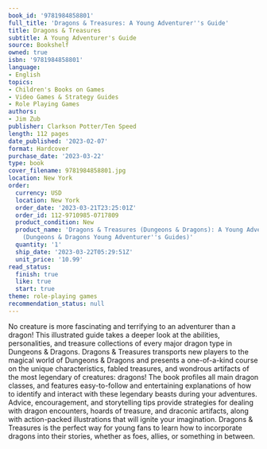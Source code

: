 ```yaml
---
book_id: '9781984858801'
full_title: 'Dragons & Treasures: A Young Adventurer''s Guide'
title: Dragons & Treasures
subtitle: A Young Adventurer's Guide
source: Bookshelf
owned: true
isbn: '9781984858801'
language:
- English
topics:
- Children's Books on Games
- Video Games & Strategy Guides
- Role Playing Games
authors:
- Jim Zub
publisher: Clarkson Potter/Ten Speed
length: 112 pages
date_published: '2023-02-07'
format: Hardcover
purchase_date: '2023-03-22'
type: book
cover_filename: 9781984858801.jpg
location: New York
order:
  currency: USD
  location: New York
  order_date: '2023-03-21T23:25:01Z'
  order_id: 112-9710985-0717809
  product_condition: New
  product_name: 'Dragons & Treasures (Dungeons & Dragons): A Young Adventurer''s Guide
    (Dungeons & Dragons Young Adventurer''s Guides)'
  quantity: '1'
  ship_date: '2023-03-22T05:29:51Z'
  unit_price: '10.99'
read_status:
  finish: true
  like: true
  start: true
theme: role-playing games
recommendation_status: null
---
```

No creature is more fascinating and terrifying to an adventurer than a dragon! This illustrated guide takes a deeper look at the abilities, personalities, and treasure collections of every major dragon type in Dungeons & Dragons.
Dragons & Treasures transports new players to the magical world of Dungeons & Dragons and presents a one-of-a-kind course on the unique characteristics, fabled treasures, and wondrous artifacts of the most legendary of creatures: dragons! The book profiles all main dragon classes, and features easy-to-follow and entertaining explanations of how to identify and interact with these legendary beasts during your adventures. Advice, encouragement, and storytelling tips provide strategies for dealing with dragon encounters, hoards of treasure, and draconic artifacts, along with action-packed illustrations that will ignite your imagination.
Dragons & Treasures is the perfect way for young fans to learn how to incorporate dragons into their stories, whether as foes, allies, or something in between.

